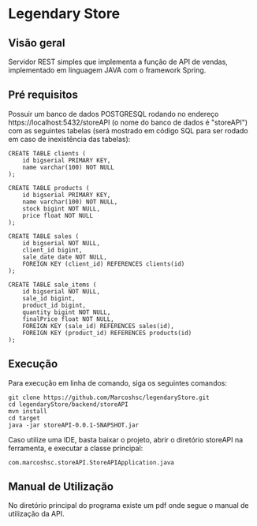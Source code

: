 # Legendary Store

## Visão geral
Servidor REST simples que implementa a função de API de vendas, implementado em linguagem JAVA com o framework Spring.

## Pré requisitos
Possuir um banco de dados POSTGRESQL rodando no endereço https://localhost:5432/storeAPI (o nome do banco de dados é "storeAPI") com as seguintes tabelas (será mostrado em código SQL para ser rodado em caso de inexistência das tabelas):

	CREATE TABLE clients (
		id bigserial PRIMARY KEY,
		name varchar(100) NOT NULL
	);

	CREATE TABLE products (
		id bigserial PRIMARY KEY,
		name varchar(100) NOT NULL,
		stock bigint NOT NULL,
		price float NOT NULL
	);

	CREATE TABLE sales (
		id bigserial NOT NULL,
		client_id bigint,
		sale_date date NOT NULL,
		FOREIGN KEY (client_id) REFERENCES clients(id)
	);

	CREATE TABLE sale_items (
		id bigserial NOT NULL,
		sale_id bigint,
		product_id bigint,
		quantity bigint NOT NULL,
		finalPrice float NOT NULL,
		FOREIGN KEY (sale_id) REFERENCES sales(id),
		FOREIGN KEY (product_id) REFERENCES products(id)
	);

## Execução

Para execução em linha de comando, siga os seguintes comandos:

	git clone https://github.com/Marcoshsc/legendaryStore.git
	cd legendaryStore/backend/storeAPI
	mvn install
	cd target
	java -jar storeAPI-0.0.1-SNAPSHOT.jar

Caso utilize uma IDE, basta baixar o projeto, abrir o diretório storeAPI na ferramenta, e executar a classe principal: 

	com.marcoshsc.storeAPI.StoreAPIApplication.java
	
## Manual de Utilização
No diretório principal do programa existe um pdf onde segue o manual de utilização da API.
	
